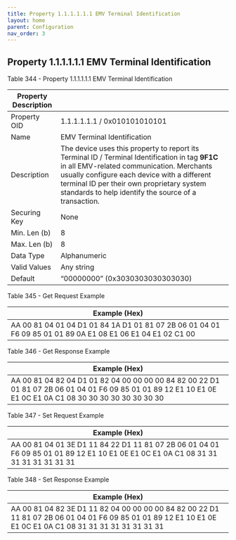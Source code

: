 ```yaml
---
title: Property 1.1.1.1.1.1 EMV Terminal Identification
layout: home
parent: Configuration
nav_order: 3
---
```


## Property 1.1.1.1.1.1 EMV Terminal Identification

Table 344 - Property 1.1.1.1.1.1 EMV Terminal Identification

| Property Description |  |
|----|----|
| Property OID | 1.1.1.1.1.1 / 0x010101010101 |
| Name | EMV Terminal Identification |
| Description | The device uses this property to report its Terminal ID / Terminal Identification in tag **9F1C** in all EMV-related communication. Merchants usually configure each device with a different terminal ID per their own proprietary system standards to help identify the source of a transaction. |
| Securing Key | None |
| Min. Len (b) | 8 |
| Max. Len (b) | 8 |
| Data Type | Alphanumeric |
| Valid Values | Any string |
| Default | “00000000” (0x3030303030303030) |

Table 345 - Get Request Example

| Example (Hex) |
|----|
| AA 00 81 04 01 04 D1 01 84 1A D1 01 81 07 2B 06 01 04 01 F6 09 85 01 01 89 0A E1 08 E1 06 E1 04 E1 02 C1 00 |

Table 346 - Get Response Example

| Example (Hex) |
|----|
| AA 00 81 04 82 04 D1 01 82 04 00 00 00 00 84 82 00 22 D1 01 81 07 2B 06 01 04 01 F6 09 85 01 01 89 12 E1 10 E1 0E E1 0C E1 0A C1 08 30 30 30 30 30 30 30 30 |

Table 347 - Set Request Example

| Example (Hex) |
|----|
| AA 00 81 04 01 3E D1 11 84 22 D1 11 81 07 2B 06 01 04 01 F6 09 85 01 01 89 12 E1 10 E1 0E E1 0C E1 0A C1 08 31 31 31 31 31 31 31 31 |

Table 348 - Set Response Example

| Example (Hex) |
|----|
| AA 00 81 04 82 3E D1 11 82 04 00 00 00 00 84 82 00 22 D1 11 81 07 2B 06 01 04 01 F6 09 85 01 01 89 12 E1 10 E1 0E E1 0C E1 0A C1 08 31 31 31 31 31 31 31 31 |

##